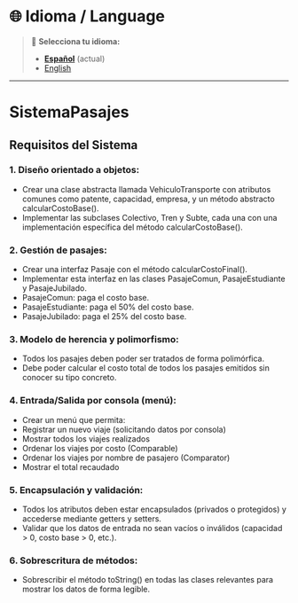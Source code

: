 # 🌐 Idioma / Language  
> 📌 **Selecciona tu idioma:**  
> - [**Español**](README.es.md) (actual)  
> - [English](README.md)  
---

# SistemaPasajes

## Requisitos del Sistema
### 1. Diseño orientado a objetos:
  - Crear una clase abstracta llamada VehiculoTransporte con atributos comunes como
    patente, capacidad, empresa, y un método abstracto calcularCostoBase().
  - Implementar las subclases Colectivo, Tren y Subte, cada una con una implementación
    específica del método calcularCostoBase().
### 2. Gestión de pasajes:
  - Crear una interfaz Pasaje con el método calcularCostoFinal().
  - Implementar esta interfaz en las clases PasajeComun, PasajeEstudiante y
    PasajeJubilado.
  - PasajeComun: paga el costo base.
  - PasajeEstudiante: paga el 50% del costo base.
  - PasajeJubilado: paga el 25% del costo base.
### 3. Modelo de herencia y polimorfismo:
  - Todos los pasajes deben poder ser tratados de forma polimórfica.
  - Debe poder calcular el costo total de todos los pasajes emitidos sin conocer su tipo
    concreto.
### 4. Entrada/Salida por consola (menú):
  - Crear un menú que permita:
  - Registrar un nuevo viaje (solicitando datos por consola)
  - Mostrar todos los viajes realizados
  - Ordenar los viajes por costo (Comparable)
  - Ordenar los viajes por nombre de pasajero (Comparator)
  - Mostrar el total recaudado
### 5. Encapsulación y validación:
  - Todos los atributos deben estar encapsulados (privados o protegidos) y accederse
    mediante getters y setters.
  - Validar que los datos de entrada no sean vacíos o inválidos (capacidad > 0, costo base >
    0, etc.).
### 6. Sobrescritura de métodos:
  - Sobrescribir el método toString() en todas las clases relevantes para mostrar los datos
    de forma legible.
